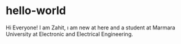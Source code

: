 # hello-world

Hi Everyone!
I am Zahit, ı am new at here and a student at Marmara University at Electronic and Electrical Engineering.

